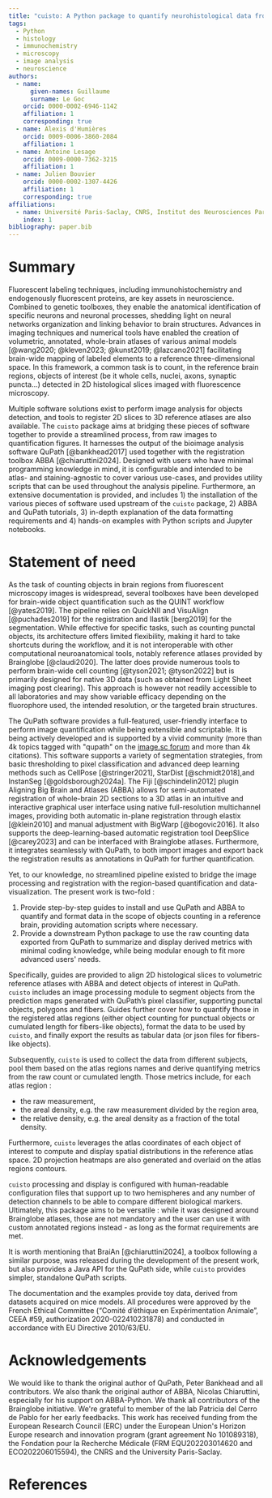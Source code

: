 ```yaml
---
title: "cuisto: A Python package to quantify neurohistological data from QuPath and ABBA"
tags:
  - Python
  - histology
  - immunochemistry
  - microscopy
  - image analysis
  - neuroscience
authors:
  - name:
      given-names: Guillaume
      surname: Le Goc
    orcid: 0000-0002-6946-1142
    affiliation: 1
    corresponding: true
  - name: Alexis d'Humières
    orcid: 0009-0006-3860-2084
    affiliation: 1
  - name: Antoine Lesage
    orcid: 0009-0000-7362-3215
    affiliation: 1
  - name: Julien Bouvier
    orcid: 0000-0002-1307-4426
    affiliation: 1
    corresponding: true
affiliations:
  - name: Université Paris-Saclay, CNRS, Institut des Neurosciences Paris-Saclay, 91400, Saclay, France
    index: 1
bibliography: paper.bib
---
```


# Summary
Fluorescent labeling techniques, including immunohistochemistry and endogenously fluorescent proteins, are key assets in neuroscience. Combined to genetic toolboxes, they enable the anatomical identification of specific neurons and neuronal processes, shedding light on neural networks organization and linking behavior to brain structures. Advances in imaging techniques and numerical tools have enabled the creation of volumetric, annotated, whole-brain atlases of various animal models [@wang2020; @kleven2023; @kunst2019; @lazcano2021] facilitating brain-wide mapping of labeled elements to a reference three-dimensional space. In this framework, a common task is to count, in the reference brain regions, objects of interest (be it whole cells, nuclei, axons, synaptic puncta...) detected in 2D histological slices imaged with fluorescence microscopy.

Multiple software solutions exist to perform image analysis for objects detection, and tools to register 2D slices to 3D reference atlases are also available. The `cuisto` package aims at bridging these pieces of software together to provide a streamlined process, from raw images to quantification figures. It harnesses the output of the bioimage analysis software QuPath [@bankhead2017] used together with the registration toolbox ABBA [@chiaruttini2024]. Designed with users who have minimal programming knowledge in mind, it is configurable and intended to be atlas- and staining-agnostic to cover various use-cases, and provides utility scripts that can be used throughout the analysis pipeline. Furthermore, an extensive documentation is provided, and includes 1) the installation of the various pieces of software used upstream of the `cuisto` package, 2) ABBA and QuPath tutorials, 3) in-depth explanation of the data formatting requirements and 4) hands-on examples with Python scripts and Jupyter notebooks.

# Statement of need
As the task of counting objects in brain regions from fluorescent microscopy images is widespread, several toolboxes have been developed for brain-wide object quantification such as the QUINT workflow [@yates2019]. The pipeline relies on QuickNII and VisuAlign [@puchades2019] for the registration and Ilastik [berg2019] for the segmentation. While effective for specific tasks, such as counting punctal objects, its architecture offers limited flexibility, making it hard to take shortcuts during the workflow, and it is not interoperable with other computational neuroanatomical tools, notably reference atlases provided by Brainglobe [@claudi2020]. The latter does provide numerous tools to perform brain-wide cell counting [@tyson2021; @tyson2022] but is primarily designed for native 3D data (such as obtained from Light Sheet imaging post clearing). This approach is however not readily accessible to all laboratories and may show variable efficacy depending on the fluorophore used, the intended resolution, or the targeted brain structures.

The QuPath software provides a full-featured, user-friendly interface to perform image quantification while being extensible and scriptable. It is being actively developed and is supported by a vivid community (more than 4k topics tagged with "qupath" on the [image.sc forum](https://forum.image.sc/tag/qupath) and more than 4k citations). This software  supports a variety of segmentation strategies, from basic thresholding to pixel classification and advanced deep learning methods such as CellPose [@stringer2021], StarDist [@schmidt2018],and InstanSeg [@goldsborough2024a]. The Fiji [@schindelin2012] plugin Aligning Big Brain and Atlases (ABBA) allows for semi-automated registration of whole-brain 2D sections to a 3D atlas in an intuitive and interactive graphical user interface using native full-resolution multichannel images, providing both automatic in-plane registration through elastix [@klein2010] and manual adjustment with BigWarp [@bogovic2016]. It also supports the deep-learning-based automatic registration tool DeepSlice [@carey2023] and can be interfaced with Brainglobe atlases. Furthermore, it integrates seamlessly with QuPath, to both import images and export back the registration results as annotations in QuPath for further quantification.

Yet, to our knowledge, no streamlined pipeline existed to bridge the image processing and registration with the region-based quantification and data-visualization. The present work is two-fold :

1. Provide step-by-step guides to install and use QuPath and ABBA to quantify and format data in the scope of objects counting in a reference brain, providing automation scripts where necessary.
2. Provide a downstream Python package to use the raw counting data exported from QuPath to summarize and display derived metrics with minimal coding knowledge, while being modular enough to fit more advanced users' needs.

Specifically, guides are provided to align 2D histological slices to volumetric reference atlases with ABBA and detect objects of interest in QuPath. `cuisto` includes an image processing module to segment objects from the prediction maps generated with QuPath’s pixel classifier, supporting punctal objects, polygons and fibers. Guides further cover how to quantify those in the registered atlas regions (either object counting for punctual objects or cumulated length for fibers-like objects), format the data to be used by `cuisto`, and finally export the results as tabular data (or json files for fibers-like objects).

Subsequently, `cuisto` is used to collect the data from different subjects, pool them based on the atlas regions names and derive quantifying metrics from the raw count or cumulated length. Those metrics include, for each atlas region :

- the raw measurement,
- the areal density, e.g. the raw measurement divided by  the region area,
- the relative density, e.g. the areal density as a fraction of the total density.

Furthermore, `cuisto` leverages the atlas coordinates of each object of interest to compute and display spatial distributions in the reference atlas space. 2D projection heatmaps are also generated and overlaid on the atlas regions contours.

`cuisto` processing and display is configured with human-readable configuration files that support up to two hemispheres and any number of detection channels to be able to compare different biological markers. Ultimately, this package aims to be versatile : while it was designed around Brainglobe atlases, those are not mandatory and the user can use it with custom annotated regions instead - as long as the format requirements are met.

It is worth mentioning that BraiAn [@chiaruttini2024], a toolbox following a similar purpose, was released during the development of the present work, but also provides a Java API for the QuPath side, while `cuisto` provides simpler, standalone QuPath scripts.

The documentation and the examples provide toy data, derived from datasets acquired on mice models. All procedures were approved by the French Ethical Committee (“Comité d’éthique en Expérimentation Animale”, CEEA #59, authorization 2020-022410231878) and conducted in accordance with EU Directive 2010/63/EU.

# Acknowledgements
We would like to thank the original author of QuPath, Peter Bankhead and all contributors. We also thank the original author of ABBA, Nicolas Chiaruttini, especially for his support on ABBA-Python. We thank all contributors of the Brainglobe initiative. We're grateful to member of the lab Patricia del Cerro de Pablo for her early feedbacks. This work has received funding from the European Research Council (ERC) under the European Union's Horizon Europe research and innovation program (grant agreement No 101089318), the Fondation pour la Recherche Médicale (FRM EQU202203014620 and ECO202206015594), the CNRS and the University Paris-Saclay.

# References